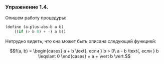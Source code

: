 ### Упражнение 1.4.	
Опишем работу процедуры: 	
```scheme
(define (a-plus-abs-b a b)	
    ((if (> b 0) + -) a b))
```
Нетрудно видеть, что она может быть описана следующей функцией:
```math 
f(a, b) = 
\begin{cases}
    a + b \text{, если } b > 0\
    a - b \text{, если } b \leqslant 0
\end{cases}  
= a + \vert b \vert.
```